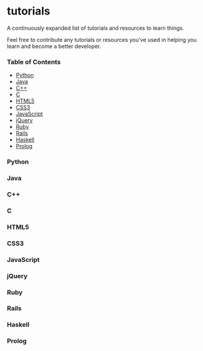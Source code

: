# tutorials
A continuously expanded list of tutorials and resources to learn things.

Feel free to contribute any tutorials or resources you've used in helping you learn and become a better developer.

### Table of Contents
- [Python](#python)
- [Java](#java)
- [C++](#c++)
- [C](#c)
- [HTML5](#html5)
- [CSS3](#css3)
- [JavaScript](#javascript)
- [jQuery](#jquery)
- [Ruby](#ruby)
- [Rails](#rails)
- [Haskell](#haskell)
- [Prolog](#prolog)

### Python
### Java
### C++
### C
### HTML5
### CSS3
### JavaScript
### jQuery
### Ruby
### Rails
### Haskell
### Prolog
